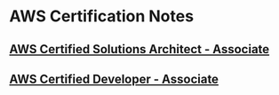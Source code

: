 # AWS Certification Notes

## [AWS Certified Solutions Architect - Associate](aws-certified-solutions-architect-associate/README.md)

## [AWS Certified Developer - Associate](aws-certified-developer-associate/README.md)

